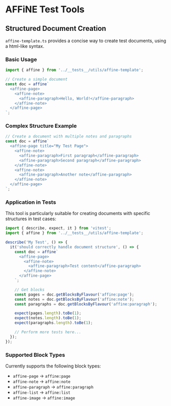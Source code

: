 # AFFiNE Test Tools

## Structured Document Creation

`affine-template.ts` provides a concise way to create test documents, using a html-like syntax.

### Basic Usage

```typescript
import { affine } from '../__tests__/utils/affine-template';

// Create a simple document
const doc = affine`
  <affine-page>
    <affine-note>
      <affine-paragraph>Hello, World!</affine-paragraph>
    </affine-note>
  </affine-page>
`;
```

### Complex Structure Example

```typescript
// Create a document with multiple notes and paragraphs
const doc = affine`
  <affine-page title="My Test Page">
    <affine-note>
      <affine-paragraph>First paragraph</affine-paragraph>
      <affine-paragraph>Second paragraph</affine-paragraph>
    </affine-note>
    <affine-note>
      <affine-paragraph>Another note</affine-paragraph>
    </affine-note>
  </affine-page>
`;
```

### Application in Tests

This tool is particularly suitable for creating documents with specific structures in test cases:

```typescript
import { describe, expect, it } from 'vitest';
import { affine } from '../__tests__/utils/affine-template';

describe('My Test', () => {
  it('should correctly handle document structure', () => {
    const doc = affine`
      <affine-page>
        <affine-note>
          <affine-paragraph>Test content</affine-paragraph>
        </affine-note>
      </affine-page>
    `;

    // Get blocks
    const pages = doc.getBlocksByFlavour('affine:page');
    const notes = doc.getBlocksByFlavour('affine:note');
    const paragraphs = doc.getBlocksByFlavour('affine:paragraph');

    expect(pages.length).toBe(1);
    expect(notes.length).toBe(1);
    expect(paragraphs.length).toBe(1);

    // Perform more tests here...
  });
});
```

### Supported Block Types

Currently supports the following block types:

- `affine-page` → `affine:page`
- `affine-note` → `affine:note`
- `affine-paragraph` → `affine:paragraph`
- `affine-list` → `affine:list`
- `affine-image` → `affine:image`

